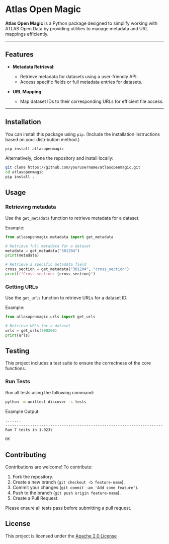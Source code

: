# **Atlas Open Magic**

**Atlas Open Magic** is a Python package designed to simplify working with ATLAS Open Data by providing utilities to manage metadata and URL mappings efficiently.

---

## **Features**

- **Metadata Retrieval**:
  - Retrieve metadata for datasets using a user-friendly API.
  - Access specific fields or full metadata entries for datasets.
  
- **URL Mapping**:
  - Map dataset IDs to their corresponding URLs for efficient file access.

---

## **Installation**

You can install this package using `pip`. (Include the installation instructions based on your distribution method.)

```bash
pip install atlasopenmagic
```
Alternatively, clone the repository and install locally:
```bash
git clone https://github.com/yourusername/atlasopenmagic.git
cd atlasopenmagic
pip install .
```
## Usage 
### Retrieving metadata
Use the `get_metadata` function to retrieve metadata for a dataset.

Example:
```python
from atlasopenmagic.metadata import get_metadata

# Retrieve full metadata for a dataset
metadata = get_metadata("301204")
print(metadata)

# Retrieve a specific metadata field
cross_section = get_metadata("301204", "cross_section")
print(f"Cross-section: {cross_section}")
```
### Getting URLs
Use the `get_urls` function to retrieve URLs for a dataset ID.

Example:
```python
from atlasopenmagic.urls import get_urls

# Retrieve URLs for a dataset
urls = get_urls(700200)
print(urls)
```
## Testing 
This project includes a test suite to ensure the correctness of the core functions.
### Run Tests
Run all tests using the following command:
```bash
python -m unittest discover -s tests
```
Example Output:
```bash
.......
----------------------------------------------------------------------
Ran 7 tests in 1.023s

OK
```
## Contributing
Contributions are welcome! To contribute:

1. Fork the repository.
2. Create a new branch (`git checkout -b feature-name`).
3. Commit your changes (`git commit -am 'Add some feature'`).
4. Push to the branch (`git push origin feature-name`).
5. Create a Pull Request.

Please ensure all tests pass before submitting a pull request.

## License
This project is licensed under the [Apache 2.0 License](LICENSE)